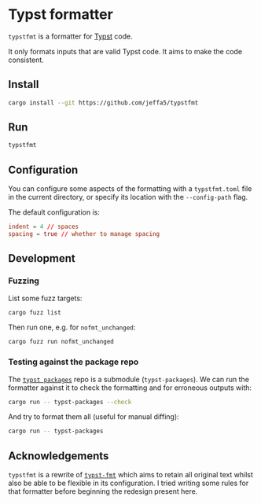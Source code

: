 # Typst formatter

`typstfmt` is a formatter for [Typst](https://typst.app) code.

It only formats inputs that are valid Typst code.
It aims to make the code consistent.

## Install

```sh
cargo install --git https://github.com/jeffa5/typstfmt
```

## Run

```sh
typstfmt
```

## Configuration

You can configure some aspects of the formatting with a `typstfmt.toml` file in the current directory, or specify its location with the `--config-path` flag.

The default configuration is:

```toml
indent = 4 // spaces
spacing = true // whether to manage spacing
```

## Development

### Fuzzing

List some fuzz targets:

```sh
cargo fuzz list
```

Then run one, e.g. for `nofmt_unchanged`:

```sh
cargo fuzz run nofmt_unchanged
```

### Testing against the package repo

The [`typst packages`](https://github.com/typst/packages) repo is a submodule (`typst-packages`).
We can run the formatter against it to check the formatting and for erroneous outputs with:

```sh
cargo run -- typst-packages --check
```

And try to format them all (useful for manual diffing):

```sh
cargo run -- typst-packages
```

## Acknowledgements

`typstfmt` is a rewrite of [`typst-fmt`](https://github.com/astrale-sharp/typst-fmt) which aims to retain all original text whilst also be able to be flexible in its configuration.
I tried writing some rules for that formatter before beginning the redesign present here.

